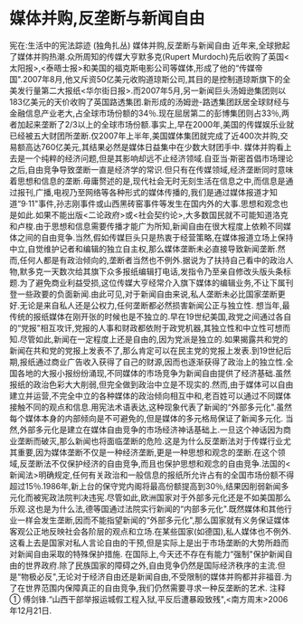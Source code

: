 # 媒体并购,反垄断与新闻自由

宪在:生活中的宪法踪迹 (独角扎丛)
媒体并购,反垄断与新闻自由
近年来,全球掀起了媒体并购热潮.众所周知的传媒大亨默多克(Rupert Murdoch)先后收购了英国<太阳报>,<泰晤士报>和美国的福克斯电影公司等媒体,形成了他的“传媒帝国".2007年8月,他又斥资50亿美元收购道琼斯公司,其目的是控制道琼斯旗下的全美发行量第二大报纸<华尔街日报>.而2007年5月,另一新闻巨头汤姆逊集团则以183亿美元的天价收购了英国路透集团.新形成的汤姆逊-路透集团跃居全球财经与金融信息产业老大,占全球市场份额的34％.现在屈居第二的彭博集团则占33％,两者加起来垄断了2/3以上的全球市场份额.事实上,早在2000年,美国的传媒娱乐业就已经被五大财团所垄断.仅2007年上半年,美国媒体集团就完成了近400次并购,交易额高达760亿美元,其结果必然是媒体日益集中在少数大财团手中.
媒体并购看上去是一个纯粹的经济问题,但是其影响却远不止经济领域.自亚当·斯密首倡市场理论之后,自由竞争导致垄断一直是经济学的常识.但只有在传媒领域,经济垄断同时意味着思想和信息的垄断.毋庸赘述的是,现代社会无时无刻生活在信息之中,而信息是通过报刊,广播,电视乃至网络等各种形式的媒体传播的,我们是通过媒体报道才知道“9·11"事件,孙志刚事件或山西黑砖窑事件等发生在国内外的大事.思想和观念也是如此.如果不能出版<二论政府>或<社会契约论>,大多数国民就不可能知道洛克和卢梭.由于思想和信息需要传播才能广为所知,新闻自由在很大程度上依赖不同媒体之间的自由竞争.当然,假如传媒巨头只是热衷于经营策略,在媒体报道立场上保持中立,自觉维护记者和编辑的独立自主权,那么媒体垄断未必直接导致新闻垄断.然而,任何人都是有政治倾向的,垄断者当然也不例外.据说为了扶持自己看中的政治人物,默多克一天数次给其旗下众多报纸编辑打电话,发指令乃至亲自修改头版头条标题.为了避免商业利益受损,这位传媒大亨经常介入旗下媒体的编辑业务,不让下属刊登一些政要的负面新闻.由此可见,对于新闻自由来说,私人垄断未必比国家垄断更好.无论是来自私人还是公权力,任何垄断都必然损害新闻公正与独立性.
想当年,最传统的报纸媒体在刚开张的时候也是不独立的.早在19世纪美国,政党之间通过各自的“党报"相互攻讦,党报的人事和财政都依附于政党机器,其独立性和中立性可想而知.尽管如此,新闻在一定程度上还是自由的,因为党派是独立的.如果揭露共和党的新闻在共和党的党报上发表不了,那么肯定可以在民主党的党报上发表.到19世纪后期,报纸通过商业广告收入获得了自己的财源,因而也逐渐获得了政治上的独立性.全国各地的大报小报纷纷涌现,不同媒体的市场竞争为新闻自由提供了经济基础.虽然报纸的政治色彩大大削弱,但完全做到政治中立是不现实的.然而,由于媒体可以自由建立并运营,不完全中立的各种媒体的政治倾向相互中和,老百姓可以通过不同媒体接触不同的观点和信息.用宪法术语表达,这种现象代表了新闻的“外部多元化".虽然每个媒体本身的内部倾向是不可避免的,但是媒体的多元格局保证了新闻多元化.
当然,外部多元化是建立在媒体自由竞争的市场经济神话基础上.一旦这个神话因为商业垄断而破灭,那么新闻也将面临垄断的危险.这是为什么反垄断法对于传媒行业尤其重要,因为媒体垄断不仅是一种经济垄断,更是一种思想和观念的垄断.在这个领域,反垄断法不仅保护经济的自由竞争,而且也保护思想和观念的自由竞争.法国的<新闻法>明确规定,任何有关政治和一般信息的报纸所允许占有的全国市场份额不得超过15％.1986年,新上台的保守党内阁将最高份额提高到30％,结果因削弱新闻多元化而被宪政法院判决违宪.尽管如此,欧洲国家对于外部多元化还是不如美国那么乐观.这也是为什么法,德等国通过法院实行新闻的“内部多元化".既然媒体和其他行业一样会发生垄断,因而不能指望新闻的“外部多元化",那么国家就有义务保证媒体客观公正地反映社会各阶层的观点和立场.在某些国家(如德国),私人媒体也不例外.这看上去是国家对私人言论自由的干预,但是实际上是出于市场垄断的大势所趋而对新闻自由采取的特殊保护措施.
在国际上,今天还不存在有能力“强制"保护新闻自由的世界政府.除了民族国家的障碍之外,自由竞争仍然是国际经济秩序的主流.但是“物极必反",无论对于经济自由还是新闻自由,不受限制的媒体并购都并非福音.为了在世界范围内保障真正的自由竞争,我们仍然需要寻求一种反垄断的艺术.
注释
①
傅剑锋.“山西干部举报运城假工程入狱,平反后遭暴殴致残",<南方周末>2006年12月21日.